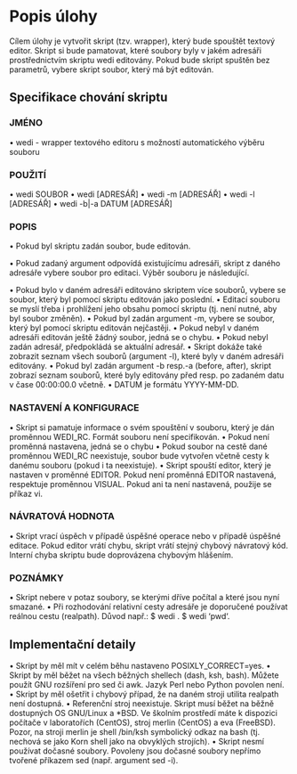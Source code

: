 ﻿# Popis úlohy
Cílem úlohy je vytvořit skript (tzv. wrapper), který bude spouštět textový editor.
Skript si bude pamatovat, které soubory byly v jakém adresáři prostřednictvím skriptu wedi editovány. Pokud bude skript spuštěn bez parametrů, vybere skript soubor, který má být editován.

## Specifikace chování skriptu

### JMÉNO
• wedi - wrapper textového editoru s možností automatického výběru souboru

### POUŽITÍ
• wedi SOUBOR
• wedi [ADRESÁŘ]
• wedi -m [ADRESÁŘ]
• wedi -l [ADRESÁŘ]
• wedi -b|-a DATUM [ADRESÁŘ]

### POPIS
• Pokud byl skriptu zadán soubor, bude editován.

• Pokud zadaný argument odpovídá existujícímu adresáři, skript z daného
adresáře vybere soubor pro editaci. Výběr souboru je následující.

• Pokud bylo v daném adresáři editováno skriptem více souborů, vybere se soubor, který byl pomocí skriptu editován jako poslední.
• Editací souboru se myslí třeba i prohlížení jeho obsahu pomocí skriptu (tj. není nutné, aby byl soubor změněn).
• Pokud byl zadán argument -m, vybere se soubor, který byl pomocí skriptu editován nejčastěji.
• Pokud nebyl v daném adresáři editován ještě žádný soubor, jedná se o chybu.
• Pokud nebyl zadán adresář, předpokládá se aktuální adresář.
• Skript dokáže také zobrazit seznam všech souborů (argument -l), které byly v daném adresáři editovány.
• Pokud byl zadán argument -b resp.-a (before, after), skript zobrazí seznam souborů, které byly editovány před resp. po zadaném datu v čase 00:00:00.0 včetně.
• DATUM je formátu YYYY-MM-DD.

### NASTAVENÍ A KONFIGURACE
• Skript si pamatuje informace o svém spouštění v souboru, který je dán proměnnou WEDI_RC. Formát souboru není specifikován.
• Pokud není proměnná nastavena, jedná se o chybu
• Pokud soubor na cestě dané proměnnou WEDI_RC neexistuje, soubor bude vytvořen včetně cesty k danému souboru (pokud i ta neexistuje).
• Skript spouští editor, který je nastaven v proměnné EDITOR. Pokud není proměnná EDITOR nastavená, respektuje proměnnou VISUAL. Pokud ani ta není nastavená, použije se příkaz vi.

### NÁVRATOVÁ HODNOTA
• Skript vrací úspěch v případě úspěšné operace nebo v případě úspěšné editace. Pokud editor vrátí chybu, skript vrátí stejný chybový návratový kód. Interní chyba skriptu bude doprovázena chybovým hlášením. 

### POZNÁMKY
• Skript nebere v potaz soubory, se kterými dříve počítal a které jsou nyní smazané.
• Při rozhodování relativní cesty adresáře je doporučené používat reálnou cestu (realpath). Důvod např.: $ wedi . $ wedi ‘pwd‘.

## Implementační detaily
• Skript by měl mít v celém běhu nastaveno POSIXLY_CORRECT=yes.
• Skript by měl běžet na všech běžných shellech (dash, ksh, bash). Můžete použít GNU rozšíření pro sed či awk. Jazyk Perl nebo Python povolen není.
• Skript by měl ošetřit i chybový případ, že na daném stroji utilita realpath není dostupná.
• Referenční stroj neexistuje. Skript musí běžet na běžně dostupných OS GNU/Linux a *BSD. Ve školním prostředí máte k dispozici počítače v laboratořích (CentOS), stroj merlin (CentOS) a eva (FreeBSD). Pozor, na stroji merlin je shell /bin/ksh symbolický odkaz na bash (tj. nechová se jako Korn shell jako na obvyklých strojích).
• Skript nesmí používat dočasné soubory. Povoleny jsou dočasné soubory nepřímo tvořené příkazem sed (např. argument sed -i).